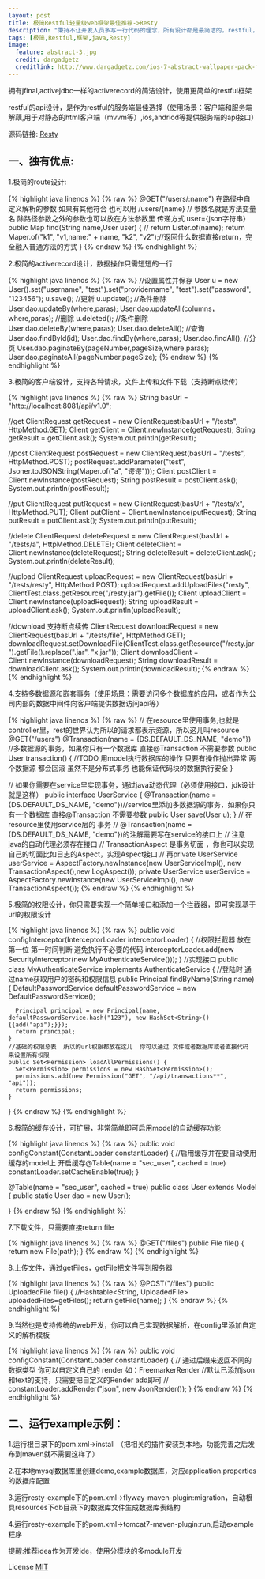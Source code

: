 ```yaml
---
layout: post
title: 极简Restful轻量级web框架最佳推荐->Resty
description: "秉持不让开发人员多写一行代码的理念，所有设计都是最简洁的，restful，最轻便，最精简，入门低的框架Resty."
tags: [极简,Restful,框架,java,Resty]
image:
  feature: abstract-3.jpg
  credit: dargadgetz
  creditlink: http://www.dargadgetz.com/ios-7-abstract-wallpaper-pack-for-iphone-5-and-ipod-touch-retina/
---
```



拥有jfinal,activejdbc一样的activerecord的简洁设计，使用更简单的restful框架

restful的api设计，是作为restful的服务端最佳选择（使用场景：客户端和服务端解藕,用于对静态的html客户端（mvvm等）,ios,andriod等提供服务端的api接口）

源码链接: [Resty][1]

一、独有优点:
-----------

1.极简的route设计:

{% highlight java linenos %}
{% raw %}
  @GET("/users/:name")  在路径中自定义解析的参数 如果有其他符合 也可以用 /users/{name}
  // 参数名就是方法变量名  除路径参数之外的参数也可以放在方法参数里  传递方式 user={json字符串}
  public Map find(String name,User user) {
    // return Lister.of(name);
    return Maper.of("k1", "v1,name:" + name, "k2", "v2");//返回什么数据直接return，完全融入普通方法的方式
  }
{% endraw %}
{% endhighlight %}

2.极简的activerecord设计，数据操作只需短短的一行

{% highlight java linenos %}
{% raw %}
  //设置属性并保存
  User u = new User().set("username", "test").set("providername", "test").set("password", "123456");
  u.save();
  //更新
  u.update();
  //条件删除
  User.dao.updateBy(where,paras);
  User.dao.updateAll(columns，where,paras);
  //删除
  u.deleted();
  //条件删除
  User.dao.deleteBy(where,paras);
  User.dao.deleteAll();
  //查询
  User.dao.findById(id);
  User.dao.findBy(where,paras);
  User.dao.findAll();
  //分页
  User.dao.paginateBy(pageNumber,pageSize,where,paras);
  User.dao.paginateAll(pageNumber,pageSize);
{% endraw %}
{% endhighlight %}

3.极简的客户端设计，支持各种请求，文件上传和文件下载（支持断点续传）

{% highlight java linenos %}
{% raw %}
  String basUrl = "http://localhost:8081/api/v1.0";

  //get
  ClientRequest getRequest = new ClientRequest(basUrl + "/tests", HttpMethod.GET);
  Client getClient = Client.newInstance(getRequest);
  String getResult = getClient.ask();
  System.out.println(getResult);

  //post
  ClientRequest postRequest = new ClientRequest(basUrl + "/tests", HttpMethod.POST);
  postRequest.addParameter("test", Jsoner.toJSONString(Maper.of("a", "谔谔")));
  Client postClient = Client.newInstance(postRequest);
  String postResult = postClient.ask();
  System.out.println(postResult);

  //put
  ClientRequest putRequest = new ClientRequest(basUrl + "/tests/x", HttpMethod.PUT);
  Client putClient = Client.newInstance(putRequest);
  String putResult = putClient.ask();
  System.out.println(putResult);


  //delete
  ClientRequest deleteRequest = new ClientRequest(basUrl + "/tests/a", HttpMethod.DELETE);
  Client deleteClient = Client.newInstance(deleteRequest);
  String deleteResult = deleteClient.ask();
  System.out.println(deleteResult);


  //upload
  ClientRequest uploadRequest = new ClientRequest(basUrl + "/tests/resty", HttpMethod.POST);
  uploadRequest.addUploadFiles("resty", ClientTest.class.getResource("/resty.jar").getFile());
  Client uploadClient = Client.newInstance(uploadRequest);
  String uploadResult = uploadClient.ask();
  System.out.println(uploadResult);


  //download  支持断点续传
  ClientRequest downloadRequest = new ClientRequest(basUrl + "/tests/file", HttpMethod.GET);
  downloadRequest.setDownloadFile(ClientTest.class.getResource("/resty.jar").getFile().replace(".jar", "x.jar"));
  Client downloadClient = Client.newInstance(downloadRequest);
  String downloadResult = downloadClient.ask();
  System.out.println(downloadResult);
{% endraw %}
{% endhighlight %}

4.支持多数据源和嵌套事务（使用场景：需要访问多个数据库的应用，或者作为公司内部的数据中间件向客户端提供数据访问api等）

{% highlight java linenos %}
{% raw %}
  // 在resource里使用事务,也就是controller里，rest的世界认为所以的请求都表示资源，所以这儿叫resource
  @GET("/users")
  @Transaction(name = {DS.DEFAULT_DS_NAME, "demo"}) //多数据源的事务，如果你只有一个数据库  直接@Transaction 不需要参数
  public User transaction() {
  //TODO 用model执行数据库的操作  只要有操作抛出异常  两个数据源 都会回滚  虽然不是分布式事务  也能保证代码块的数据执行安全
  }

  // 如果你需要在service里实现事务，通过java动态代理（必须使用接口，jdk设计就是这样）
  public interface UserService {
    @Transaction(name = {DS.DEFAULT_DS_NAME, "demo"})//service里添加多数据源的事务，如果你只有一个数据库  直接@Transaction 不需要参数
    public User save(User u);
  }
  // 在resource里使用service层的 事务
  // @Transaction(name = {DS.DEFAULT_DS_NAME, "demo"})的注解需要写在service的接口上
  // 注意java的自动代理必须存在接口
  // TransactionAspect 是事务切面 ，你也可以实现自己的切面比如日志的Aspect，实现Aspect接口
  // 再private UserService userService = AspectFactory.newInstance(new UserServiceImpl(), new TransactionAspect(),new LogAspect());
  private UserService userService = AspectFactory.newInstance(new UserServiceImpl(), new TransactionAspect());
{% endraw %}
{% endhighlight %}

5.极简的权限设计，你只需要实现一个简单接口和添加一个拦截器，即可实现基于url的权限设计

{% highlight java linenos %}
{% raw %}
  public void configInterceptor(InterceptorLoader interceptorLoader) {
    //权限拦截器 放在第一位 第一时间判断 避免执行不必要的代码
    interceptorLoader.add(new SecurityInterceptor(new MyAuthenticateService()));
  }
  //实现接口
  public class MyAuthenticateService implements AuthenticateService {
    //登陆时 通过name获取用户的密码和权限信息
    public Principal findByName(String name) {
      DefaultPasswordService defaultPasswordService = new DefaultPasswordService();

      Principal principal = new Principal(name, defaultPasswordService.hash("123"), new HashSet<String>() {{add("api");}});
      return principal;
    }
    //基础的权限总表  所以的url权限都放在这儿  你可以通过 文件或者数据库或者直接代码 来设置所有权限
    public Set<Permission> loadAllPermissions() {
      Set<Permission> permissions = new HashSet<Permission>();
      permissions.add(new Permission("GET", "/api/transactions**", "api"));
      return permissions;
    }
  }
{% endraw %}
{% endhighlight %}

6.极简的缓存设计，可扩展，非常简单即可启用model的自动缓存功能

{% highlight java linenos %}
{% raw %}
  public void configConstant(ConstantLoader constantLoader) {
    //启用缓存并在要自动使用缓存的model上  开启缓存@Table(name = "sec_user", cached = true)
    constantLoader.setCacheEnable(true);
  }

  @Table(name = "sec_user", cached = true)
  public class User extends Model<User> {
    public static User dao = new User();

  }
{% endraw %}
{% endhighlight %}

7.下载文件，只需要直接return file

{% highlight java linenos %}
{% raw %}
  @GET("/files")
  public File file() {
    return new File(path);
  }
{% endraw %}
{% endhighlight %}

8.上传文件，通过getFiles，getFile把文件写到服务器

{% highlight java linenos %}
{% raw %}
  @POST("/files")
  public UploadedFile file() {
    //Hashtable<String, UploadedFile> uploadedFiles=getFiles();
    return getFile(name);
  }
{% endraw %}
{% endhighlight %}

9.当然也是支持传统的web开发，你可以自己实现数据解析，在config里添加自定义的解析模板

{% highlight java linenos %}
{% raw %}
  public void configConstant(ConstantLoader constantLoader) {
    // 通过后缀来返回不同的数据类型  你可以自定义自己的  render  如：FreemarkerRender
    //默认已添加json和text的支持，只需要把自定义的Render add即可
    // constantLoader.addRender("json", new JsonRender());
  }
{% endraw %}
{% endhighlight %}



二、运行example示例：
-----------------

1.运行根目录下的pom.xml->install （把相关的插件安装到本地，功能完善之后发布到maven就不需要这样了）

2.在本地mysql数据库里创建demo,example数据库，对应application.properties的数据库配置

3.运行resty-example下的pom.xml->flyway-maven-plugin:migration，自动根具resources下db目录下的数据库文件生成数据库表结构

4.运行resty-example下的pom.xml->tomcat7-maven-plugin:run,启动example程序

提醒:推荐idea作为开发ide，使用分模块的多module开发

License [MIT](http://opensource.org/licenses/MIT)


  [1]: https://github.com/Dreampie/resty